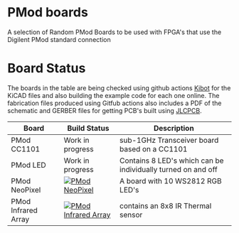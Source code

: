 # PMod boards
A selection of Random PMod Boards to be used with FPGA's that use the Digilent PMod standard connection

# Board Status
The boards in the table are being checked using github actions [Kibot](https://github.com/INTI-CMNB/KiBot) for the KiCAD files and also building the example code for each one online. The fabrication files produced using Gitfub actions also includes a PDF of the schematic and GERBER files for getting PCB's built using [JLCPCB](https://jlcpcb.com).

| Board | Build Status | Description |
| --- | --- | --- |
| PMod CC1101 | Work in progress | sub-1GHz Transceiver board based on a CC1101 |
| PMod LED | Work in progress | Contains 8 LED's which can be individually turned on and off |
| PMod NeoPixel | [![PMod NeoPixel](https://github.com/jjhorton/PMod/actions/workflows/neopixel.yml/badge.svg)](https://github.com/jjhorton/PMod/actions/workflows/neopixel.yml) | A board with 10 WS2812 RGB LED's |
| PMod Infrared Array | [![PMod Infrared Array](https://github.com/jjhorton/PMod/actions/workflows/infrared_array.yml/badge.svg)](https://github.com/jjhorton/PMod/actions/workflows/infrared_array.yml) | contains an 8x8 IR Thermal sensor |
